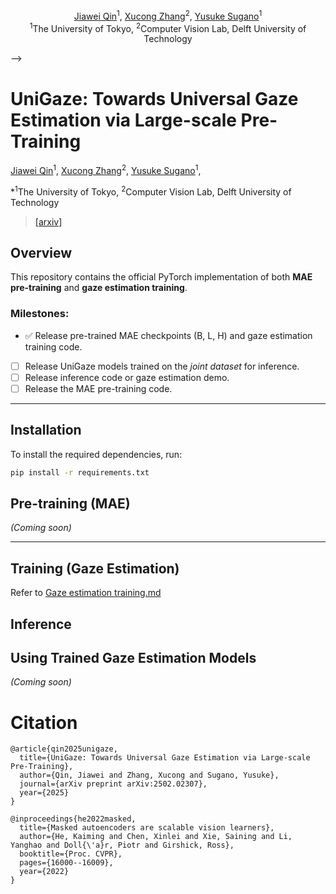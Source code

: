 <!-- 
<p align="center">
<h1 align="center"><strong>UniGaze: Towards Universal Gaze Estimation via Large-scale Pre-Training</strong></h1>
<!-- <h3 align="center">[[arxiv]](https://arxiv.org/pdf/2502.02307)</h3> -->

<p align="center">
    <a href="https://jqin-home.github.io/">Jiawei Qin</a><sup>1</sup>, 
    <a href="https://www.ccmitss.com/zhang">Xucong Zhang</a><sup>2</sup>, 
    <a href="https://www.yusuke-sugano.info/">Yusuke Sugano</a><sup>1</sup>
    <br>
        <sup>1</sup>The University of Tokyo, 
        <sup>2</sup>Computer Vision Lab, Delft University of Technology 
</p> -->

# UniGaze: Towards Universal Gaze Estimation via Large-scale Pre-Training
<a href="https://jqin-home.github.io/">Jiawei Qin</a><sup>1</sup>, 
<a href="https://www.ccmitss.com/zhang">Xucong Zhang</a><sup>2</sup>, 
<a href="https://www.yusuke-sugano.info/">Yusuke Sugano</a><sup>1</sup>, 

*<sup>1</sup>The University of Tokyo, <sup>2</sup>Computer Vision Lab, Delft University of Technology 

> [[arxiv]](https://arxiv.org/pdf/2502.02307)





<!-- [*UniGaze: Towards Universal Gaze Estimation via Large-scale Pre-Training*](https://arxiv.org/pdf/2502.02307)  -->

<!-- <a href="https://jqin-home.github.io/">Jiawei Qin</a><sup>1</sup>, 
<a href="https://www.ccmitss.com/zhang">Xucong Zhang</a><sup>2</sup>, 
<a href="https://www.yusuke-sugano.info/">Yusuke Sugano</a><sup>1</sup>, 

*<sup>1</sup>The University of Tokyo, <sup>2</sup>Computer Vision Lab, Delft University of Technology  -->




<!-- <h4 align="left">
<a href="">Project Page</a>
</h4> -->



## Overview
This repository contains the official PyTorch implementation of both **MAE pre-training** and **gaze estimation training**.



### Milestones:
- :white_check_mark: Release pre-trained MAE checkpoints (B, L, H) and gaze estimation training code.
- [ ] Release UniGaze models trained on the *joint dataset* for inference.
- [ ] Release inference code or gaze estimation demo.
- [ ] Release the MAE pre-training code.

---


## Installation
<!-- 
we tested on:
- python 3.8
- torch 2.0.1
- torchvision 0.15.2
- numpy 1.24.2
- timm 1.0.9 -->

To install the required dependencies, run:
```bash
pip install -r requirements.txt
```

## Pre-training (MAE)
*(Coming soon)*

---



## Training (Gaze Estimation)
Refer to [Gaze estimation training.md](./gaze_estimation/README.md)


## Inference

## Using Trained Gaze Estimation Models
*(Coming soon)*

<!-- We provide **UniGaze-B, UniGaze-L, and UniGaze-H**, trained on **joint datasets** to enhance robustness and generalizability.

### Available Models
| Backbone | Config Name | Checkpoint | Training Data |
|----------|------------|------------|---------------|
| UniGaze-B | `configs/model/mae_b_16_gaze.yaml` | [Download](#) | |
| UniGaze-L | `configs/model/mae_l_16_gaze.yaml` | [Download](#) | |
| UniGaze-H | `configs/model/mae_h_14_gaze.yaml` | [Download](#) | |


```bash
projdir=<...>/UniGaze/gaze_estimation
cd ${projdir}
model=configs/model/mae_b_16_gaze.yaml 
ckpt_resume=<path to the trained gaze estimator checkpoint>

python draw_predict_video_wild.py \
    --model_cfg_path ${model} \
    -i ./input_video \
    --ckpt_resume ${ckpt_resume}
``` -->


# Citation
```
@article{qin2025unigaze,
  title={UniGaze: Towards Universal Gaze Estimation via Large-scale Pre-Training},
  author={Qin, Jiawei and Zhang, Xucong and Sugano, Yusuke},
  journal={arXiv preprint arXiv:2502.02307},
  year={2025}
}

@inproceedings{he2022masked,
  title={Masked autoencoders are scalable vision learners},
  author={He, Kaiming and Chen, Xinlei and Xie, Saining and Li, Yanghao and Doll{\'a}r, Piotr and Girshick, Ross},
  booktitle={Proc. CVPR},
  pages={16000--16009},
  year={2022}
}
```